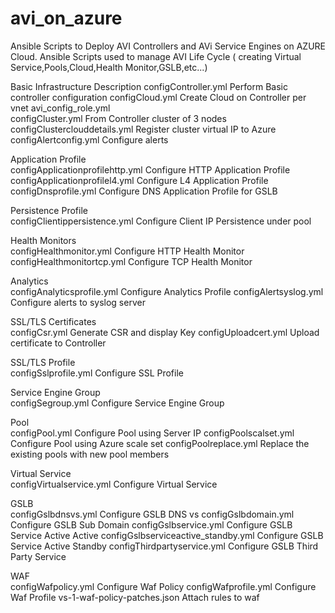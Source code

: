 # avi_on_azure

Ansible Scripts to Deploy AVI Controllers and AVi Service Engines on AZURE Cloud.
Ansible Scripts used to manage AVI Life Cycle ( creating Virtual Service,Pools,Cloud,Health Monitor,GSLB,etc...)

Basic Infrastructure 	Description
configController.yml	Perform Basic controller configuration
configCloud.yml	Create Cloud on Controller per vnet
avi_config_role.yml	 
configCluster.yml	From Controller cluster of 3 nodes
configClusterclouddetails.yml	Register cluster virtual IP to Azure
configAlertconfig.yml	Configure alerts
 	 
Application Profile	 
configApplicationprofilehttp.yml	Configure HTTP Application Profile
configApplicationprofilel4.yml	Configure L4 Application Profile
configDnsprofile.yml	Configure DNS Application Profile for GSLB
 	 
Persistence Profile	 
configClientippersistence.yml	Configure  Client IP Persistence under pool
 	 
Health Monitors	 
configHealthmonitor.yml	Configure HTTP Health Monitor
configHealthmonitortcp.yml	Configure TCP Health Monitor
 	 
Analytics	 
configAnalyticsprofile.yml	Configure Analytics Profile
configAlertsyslog.yml	Configure alerts to syslog server
 	 
SSL/TLS Certificates	 
configCsr.yml	Generate CSR and display Key
configUploadcert.yml	Upload certificate to Controller
 	 
SSL/TLS Profile	 
configSslprofile.yml	Configure SSL Profile
 	 
Service Engine Group	 
configSegroup.yml	Configure Service Engine Group
 	 
Pool	 
configPool.yml	Configure Pool using Server IP
configPoolscalset.yml	Configure Pool using Azure scale set
configPoolreplace.yml	Replace the existing pools with new pool members
 	 
Virtual Service	 
configVirtualservice.yml	Configure Virtual Service
 	 
GSLB	 
configGslbdnsvs.yml	Configure GSLB DNS vs
configGslbdomain.yml	Configure GSLB  Sub Domain
configGslbservice.yml	Configure GSLB Service Active Active
configGslbserviceactive_standby.yml	Configure GSLB Service Active Standby
configThirdpartyservice.yml	Configure GSLB Third Party Service 
 	 
WAF	 
configWafpolicy.yml	Configure Waf Policy
configWafprofile.yml	Configure Waf Profile
vs-1-waf-policy-patches.json	Attach rules to waf
